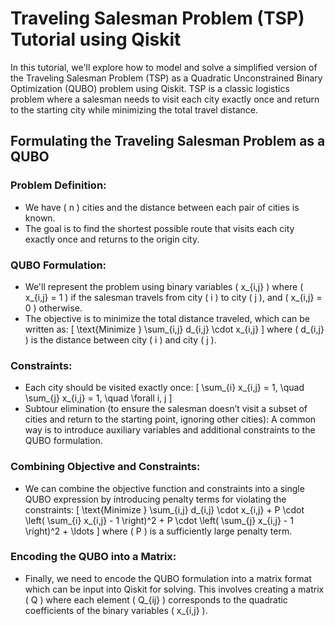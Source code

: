 # Traveling Salesman Problem (TSP) Tutorial using Qiskit

In this tutorial, we'll explore how to model and solve a simplified version of the Traveling Salesman Problem (TSP) as a Quadratic Unconstrained Binary Optimization (QUBO) problem using Qiskit. TSP is a classic logistics problem where a salesman needs to visit each city exactly once and return to the starting city while minimizing the total travel distance.

## Formulating the Traveling Salesman Problem as a QUBO

### Problem Definition:
- We have \( n \) cities and the distance between each pair of cities is known.
- The goal is to find the shortest possible route that visits each city exactly once and returns to the origin city.

### QUBO Formulation:
- We'll represent the problem using binary variables \( x_{i,j} \) where \( x_{i,j} = 1 \) if the salesman travels from city \( i \) to city \( j \), and \( x_{i,j} = 0 \) otherwise.
- The objective is to minimize the total distance traveled, which can be written as:
\[ \text{Minimize } \sum_{i,j} d_{i,j} \cdot x_{i,j} \]
where \( d_{i,j} \) is the distance between city \( i \) and city \( j \).

### Constraints:
- Each city should be visited exactly once:
\[ \sum_{i} x_{i,j} = 1, \quad \sum_{j} x_{i,j} = 1, \quad \forall i, j \]
- Subtour elimination (to ensure the salesman doesn’t visit a subset of cities and return to the starting point, ignoring other cities): A common way is to introduce auxiliary variables and additional constraints to the QUBO formulation.

### Combining Objective and Constraints:
- We can combine the objective function and constraints into a single QUBO expression by introducing penalty terms for violating the constraints:
\[ \text{Minimize } \sum_{i,j} d_{i,j} \cdot x_{i,j} + P \cdot \left( \sum_{i} x_{i,j} - 1 \right)^2 + P \cdot \left( \sum_{j} x_{i,j} - 1 \right)^2 + \ldots \]
where \( P \) is a sufficiently large penalty term.

### Encoding the QUBO into a Matrix:
- Finally, we need to encode the QUBO formulation into a matrix format which can be input into Qiskit for solving. This involves creating a matrix \( Q \) where each element \( Q_{ij} \) corresponds to the quadratic coefficients of the binary variables \( x_{i,j} \).

